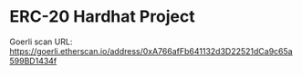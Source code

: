 # ERC-20 Hardhat Project

Goerli scan URL: https://goerli.etherscan.io/address/0xA766afFb641132d3D22521dCa9c65a599BD1434f
